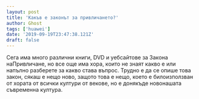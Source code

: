 ```yaml
---
layout: post
title: 'Какъв е законът за привличането?'
author: Ghost
tags: ['huawei']
date: '2019-09-19T23:47:38.121Z'
draft: false
---
```


Сега има много различни книги, DVD и уебсайтове за Закона наПривличане, но все още има хора, които не знаят какво е или  напълно разберете за какво става въпрос. Трудно е да се опише това  закон, сякаш е нещо ново, защото това е нещо, което е билоизползван от хората от всички култури от векове, но е донякъде новонашата съвременна култура.
